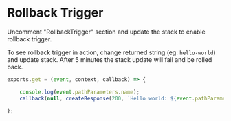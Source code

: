# Rollback Trigger

Uncomment "RollbackTrigger" section and update the stack to enable rollback 
trigger.

To see rollback trigger in action, change returned string (eg: `hello-world`) 
and update stack.  After 5 minutes the stack update will fail and be rolled back. 

```javascript
exports.get = (event, context, callback) => {

    console.log(event.pathParameters.name);
    callback(null, createResponse(200, `Hello world: ${event.pathParameters.name}!`));

};
```